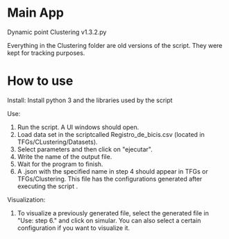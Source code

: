 # Main App
Dynamic point Clustering v1.3.2.py

Everything in the Clustering folder are old versions of the script. They were kept for tracking purposes.

# How to use
Install:
  Install python 3 and the libraries used by the script
  
Use:
  1. Run the script. A UI windows should open.
  2. Load data set in the scriptcalled Registro_de_bicis.csv (located in TFGs/CLustering/Datasets).
  3. Select parameters and then click on "ejecutar".
  4. Write the name of the output file.
  5. Wait for the program to finish.
  6. A .json with the specified name in step 4 should appear in TFGs or TFGs/Clustering. This file has the configurations generated after executing the script .

Visualization:
  1. To visualize a previously generated file, select the generated file in "Use: step 6." and click on simular. You can also select a certain configuration if you want to visualize it.
